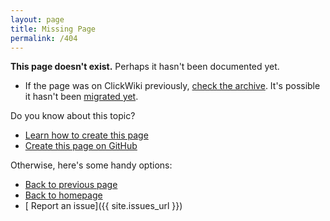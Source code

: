 ```yaml
---
layout: page
title: Missing Page
permalink: /404
---
```


**This page doesn't exist.** Perhaps it hasn't been documented yet.

* If the page was on ClickWiki previously, [check the archive](http://clickwiki.github.io/archive/). It's possible it hasn't been [migrated yet](https://github.com/ClickWiki/clickwiki.github.io/issues/1).

Do you know about this topic?

* [<span class="fa fa-graduation-cap"></span> Learn how to create this page](/contribute/)
* [<span class="fab fa-github-alt"></span> Create this page on GitHub](https://github.com/ClickWiki/clickwiki.github.io/new/master/wiki)

Otherwise, here's some handy options:

* [<span class="fa fa-arrow-circle-left"></span> Back to previous page](javascript:history.go(-1))
* [<span class="fa fa-home"></span> Back to homepage](/)
* [<span class="fa fa-exclamation-circle"></span> Report an issue]({{ site.issues_url }})

